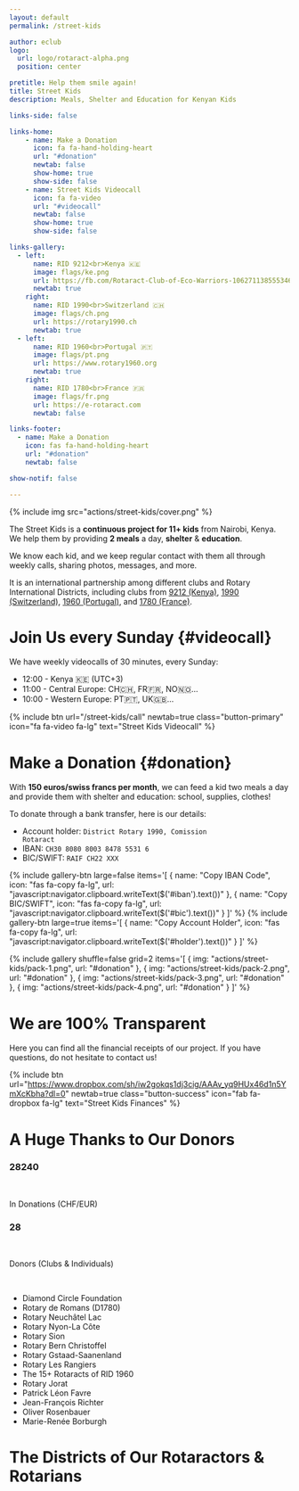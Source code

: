 ```yaml
---
layout: default
permalink: /street-kids

author: eclub
logo:
  url: logo/rotaract-alpha.png
  position: center

pretitle: Help them smile again!
title: Street Kids
description: Meals, Shelter and Education for Kenyan Kids

links-side: false

links-home:
    - name: Make a Donation
      icon: fa fa-hand-holding-heart
      url: "#donation"
      newtab: false
      show-home: true
      show-side: false
    - name: Street Kids Videocall
      icon: fa fa-video
      url: "#videocall"
      newtab: false
      show-home: true
      show-side: false

links-gallery:
  - left:
      name: RID 9212<br>Kenya 🇰🇪
      image: flags/ke.png
      url: https://fb.com/Rotaract-Club-of-Eco-Warriors-106271138555346
      newtab: true
    right:
      name: RID 1990<br>Switzerland 🇨🇭
      image: flags/ch.png
      url: https://rotary1990.ch
      newtab: true
  - left:
      name: RID 1960<br>Portugal 🇵🇹
      image: flags/pt.png
      url: https://www.rotary1960.org
      newtab: true
    right:
      name: RID 1780<br>France 🇫🇷
      image: flags/fr.png
      url: https://e-rotaract.com
      newtab: false

links-footer:
  - name: Make a Donation
    icon: fas fa-hand-holding-heart
    url: "#donation"
    newtab: false

show-notif: false

---
```


{% include img src="actions/street-kids/cover.png" %}

The Street Kids is a **continuous project for 11+ kids** from Nairobi, Kenya. We help them by providing **2 meals** a day, **shelter** & **education**.

We know each kid, and we keep regular contact with them all through weekly calls, sharing photos, messages, and more.

It is an international partnership among different clubs and Rotary International Districts, including clubs from [9212 (Kenya)](https://fb.com/Rotaract-Club-of-Eco-Warriors-106271138555346), [1990 (Switzerland)](https://rotary1990.ch), [1960 (Portugal)](https://www.rotary1960.org), and [1780 (France)](https://e-rotaract.com).

# Join Us every Sunday {#videocall}

We have weekly videocalls of 30 minutes, every Sunday:

- 12:00 - Kenya 🇰🇪 (UTC+3)
- 11:00 - Central Europe: CH🇨🇭, FR🇫🇷, NO🇳🇴...
- 10:00 - Western Europe: PT🇵🇹, UK🇬🇧...

{% include btn
  url="/street-kids/call"
  newtab=true
  class="button-primary"
  icon="fa fa-video fa-lg"
  text="Street Kids Videocall"
%}

# Make a Donation {#donation}

With **150 euros/swiss francs per month**, we can feed a kid two meals a day and provide them with shelter and education: school, supplies, clothes!

<!--
<p style="text-align: center;">
  <a href="https://donorbox.org/street-kids-rotaract?default_interval=o" target="_blank" class="button button-primary">
    <i class="fas fa-hand-holding-heart fa-lg"></i> Donate to Street Kids
  </a>
</p>
-->

To donate through a bank transfer, here is our details:

- Account holder: <code id="holder">District Rotary 1990, Comission Rotaract</code>
- IBAN: <code id="iban">CH30 8080 8003 8478 5531 6</code>
- BIC/SWIFT: <code id="bic">RAIF CH22 XXX</code>

{% include gallery-btn
  large=false
  items='[
    { name: "Copy IBAN Code", icon: "fas fa-copy fa-lg", url: "javascript:navigator.clipboard.writeText($(\'#iban\').text())" },
    { name: "Copy BIC/SWIFT", icon: "fas fa-copy fa-lg", url: "javascript:navigator.clipboard.writeText($(\'#bic\').text())" }
  ]'
%}
{% include gallery-btn
  large=true
  items='[
    { name: "Copy Account Holder", icon: "fas fa-copy fa-lg", url: "javascript:navigator.clipboard.writeText($(\'#holder\').text())" }
  ]'
%}

{% include gallery
  shuffle=false
  grid=2
  items='[
    { img: "actions/street-kids/pack-1.png", url: "#donation" },
    { img: "actions/street-kids/pack-2.png", url: "#donation" },
    { img: "actions/street-kids/pack-3.png", url: "#donation" },
    { img: "actions/street-kids/pack-4.png", url: "#donation" }
  ]'
%}

# We are 100% Transparent

Here you can find all the financial receipts of our project. If you have questions, do not hesitate to contact us!

{% include btn
  url="https://www.dropbox.com/sh/iw2gokqs1dj3cig/AAAv_yq9HUx46d1n5YmXcKbha?dl=0"
  newtab=true
  class="button-success"
  icon="fab fa-dropbox fa-lg"
  text="Street Kids Finances"
%}

# A Huge Thanks to Our Donors

<section id="stats" class="animate-this">
  <div class="row">
    <div class="col-twelve">
      <div class="block-1-2 block-tab-1-2 block-mob-full stats-list">
        <div class="bgrid stat">
          <div class="icon-part">
            <i class="fas fa-hand-holding-heart fa-lg"></i>
          </div>
          <h3 class="stat-count">28240</h3>
          <br>
          <p>In Donations (CHF/EUR)</p>
        </div>
        <div class="bgrid stat">
          <div class="icon-part">
            <i class="fas fa-child fa-lg"></i>
          </div>
          <h3 class="stat-count">28</h3>
          <br>
          <p>Donors (Clubs & Individuals)</p>
        </div>
      </div>
    </div>
  </div>
</section>

<br>

- Diamond Circle Foundation
- Rotary de Romans (D1780) [<a-out/>](https://rotaryromans.com)
- Rotary Neuchâtel Lac [<a-out/>](https://neuchatel-lac.rotary1990.ch/fr)
- Rotary Nyon-La Côte [<a-out/>](https://nyon-la-cote.rotary1990.ch/fr)
- Rotary Sion [<a-out/>](https://sion.rotary1990.ch/fr)
- Rotary Bern Christoffel [<a-out/>](https://bern-christoffel.rotary1990.ch/fr)
- Rotary Gstaad-Saanenland [<a-out/>](https://gstaad-saanenland.rotary1990.ch/fr)
- Rotary Les Rangiers [<a-out/>](https://les-rangiers.rotary1990.ch/fr)
- The 15+ Rotaracts of RID 1960 [<a-out/>](https://www.rotaract1960.org/clubes-rtc)
- Rotary Jorat [<a-out/>](https://jorat.rotary1990.ch/fr)
- Patrick Léon Favre
- Jean-François Richter
- Oliver Rosenbauer
- Marie-Renée Borburgh

# The Districts of Our Rotaractors & Rotarians
